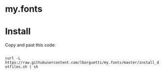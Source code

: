 my.fonts
========

# Install

Copy and past this code:

<code>
curl -L https://raw.githubusercontent.com/lborguetti/my.fonts/master/install_dotfiles.sh | sh
</code>
